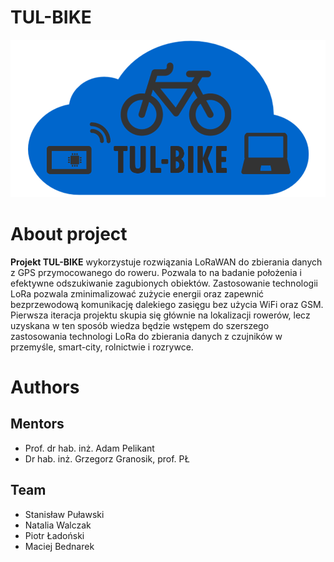 ﻿# TUL-BIKE

![Logo](img/logo.png)

# About project

**Projekt TUL-BIKE** wykorzystuje rozwiązania LoRaWAN do zbierania danych z GPS przymocowanego do roweru. Pozwala to na badanie położenia i efektywne odszukiwanie zagubionych obiektów. Zastosowanie technologii LoRa pozwala zminimalizować zużycie energii oraz zapewnić bezprzewodową komunikację dalekiego zasięgu bez użycia WiFi oraz GSM. Pierwsza iteracja projektu skupia się głównie na lokalizacji rowerów, lecz uzyskana w ten sposób wiedza będzie wstępem do szerszego zastosowania technologi LoRa do zbierania danych z czujników w przemyśle, smart-city, rolnictwie i rozrywce.




# Authors

## Mentors

* Prof. dr hab. inż. Adam Pelikant
* Dr hab. inż. Grzegorz Granosik, prof. PŁ

## Team

* Stanisław Puławski
* Natalia Walczak
* Piotr Ładoński
* Maciej Bednarek

